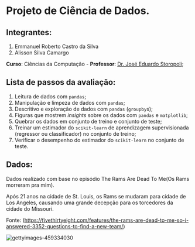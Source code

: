 # Projeto de Ciência de Dados.

## Integrantes:

1. Emmanuel Roberto Castro da Silva
2. Alisson Silva Camargo

**Curso**: Ciências da Computação - **Professor**: [Dr. José Eduardo Storopoli](https://storopoli.io);

## Lista de passos da avaliação:

1. Leitura de dados com `pandas`;
2. Manipulação e limpeza de dados com `pandas`;
3. Descritivo e exploração de dados com `pandas` (`groupby`s);
4. Figuras que mostrem *insights* sobre os dados com `pandas` e `matplotlib`;
5. Quebrar os dados em conjunto de treino e conjunto de teste;
6. Treinar um estimador do `scikit-learn` de aprendizagem supervisionada (regressor ou classificador) no conjunto de treino;
7. Verificar o desempenho do estimador do `scikit-learn` no conjunto de teste.

## Dados:

Dados realizado com base no episódio The Rams Are Dead To Me(Os Rams morreram pra mim).

Após 21 anos na cidade de St. Louis, os Rams se mudaram para cidade de Los Angeles, causando uma grande decepção para os torcedores da cidade do Missouri.

Fonte:
(https://fivethirtyeight.com/features/the-rams-are-dead-to-me-so-i-answered-3352-questions-to-find-a-new-team/)

![gettyimages-459334030](https://user-images.githubusercontent.com/43474592/121640457-536b1880-ca64-11eb-9d48-5f6640851845.jpg)
